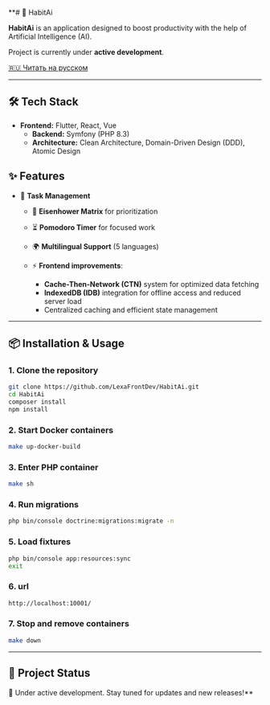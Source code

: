 **# 🚀 HabitAi

**HabitAi** is an application designed to boost productivity with the help of Artificial Intelligence (AI).

Project is currently under **active development**.

[🇷🇺 Читать на русском](README.ru.md)

---

## 🛠️ Tech Stack

* **Frontend:** Flutter, React, Vue
  * **Backend:** Symfony (PHP 8.3)
  * **Architecture:** Clean Architecture, Domain-Driven Design (DDD), Atomic Design

## ✨ Features

* 📌 **Task Management**
  * 🧭 **Eisenhower Matrix** for prioritization
  * ⏳ **Pomodoro Timer** for focused work
  * 🌍 **Multilingual Support** (5 languages)
  * ⚡ **Frontend improvements**:

      * **Cache-Then-Network (CTN)** system for optimized data fetching
      * **IndexedDB (IDB)** integration for offline access and reduced server load
      * Centralized caching and efficient state management

---

## 📦 Installation & Usage

### 1. Clone the repository

```bash
git clone https://github.com/LexaFrontDev/HabitAi.git
cd HabitAi
composer install
npm install
```

### 2. Start Docker containers

```bash
make up-docker-build
```

### 3. Enter PHP container

```bash
make sh
```

### 4. Run migrations

```bash
php bin/console doctrine:migrations:migrate -n
```

### 5. Load fixtures

```bash
php bin/console app:resources:sync
exit
```

### 6. url

```bash
http://localhost:10001/
```

### 7. Stop and remove containers

```bash
make down
```

---

## 📌 Project Status

🔧 Under active development.
Stay tuned for updates and new releases!**

